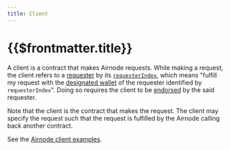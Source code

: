 ```yaml
---
title: Client
---
```


# {{$frontmatter.title}}

<!--TocHeader /-->
<TOC class="table-of-contents" :include-level="[2,3]" />

A client is a contract that makes Airnode requests. While making a request, the client refers to a [requester](requester.md) by its [`requesterIndex`](requester.md#requesterIndex), which means "fulfill my request with the [designated wallet](designated-wallet.md) of the requester identified by `requesterIndex`". Doing so requires the client to be [endorsed](endorsement.md) by the said requester.

Note that the client is the contract that makes the request. The client may specify the request such that the request is fulfilled by the Airnode calling back another contract.

See the [Airnode client examples](https://github.com/api3dao/airnode-client-examples/tree/pre-alpha).
